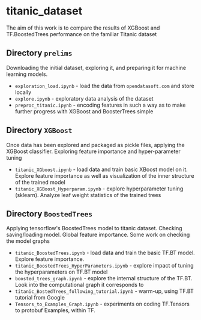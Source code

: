 # titanic_dataset

The aim of this work is to compare the results of XGBoost and TF.BoostedTrees performance on the familiar Titanic dataset

## Directory `prelims`

Downloading the initial dataset, exploring it, and preparing it for machine learning models.

* `exploration_load.ipynb` - load the data from `opendatasoft.com` and store locally
* `explore.ipynb` - exploratory data analysis of the dataset
* `preproc_titanic.ipynb` - encoding features in such a way as to make further progress with XGBoost and BoosterTrees simple

## Directory `XGBoost`

Once data has been explored and packaged as pickle files, applying the XGBoost classifier. Exploring feature importance and hyper-parameter tuning
* `titanic_XGboost.ipynb` - load data and train basic XBoost model on it. Explore feature importance as well as visualization of the inner structure of the trained model
* `titanic_XGBoost_Hyperparam.ipynb` - explore hyperparameter tuning (sklearn). Analyze leaf weight statistics of the trained trees

## Directory `BoostedTrees`

Applying tensorflow's BoostedTrees model to titanic dataset. Checking saving/loading model. Global feature importance. Some work on checking the model graphs
* `titanic_BoostedTrees.ipynb` - load data and train the basic TF.BT model. Explore feature importance.
* `titanic_BoostedTrees_HyperParameters.ipynb` - explore impact of tuning the hyperparameters on TF.BT model
* `boosted_trees_graph.ipynb` - explore the internal structure of the TF.BT. Look into the computational graph it corresponds to
* `titanic_BostedTrees_following_tutorial.ipynb` - warm-up, using TF.BT tutorial from Google
* `Tensors_to_Examples_Graph.ipynb` - experiments on coding TF.Tensors to protobuf Examples, within TF.
